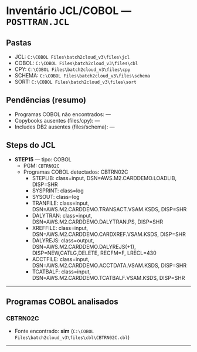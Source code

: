 # Inventário JCL/COBOL — `POSTTRAN.JCL`

## Pastas
- JCL: `C:\COBOL Files\batch2cloud_v3\files\jcl`
- COBOL: `C:\COBOL Files\batch2cloud_v3\files\cbl`
- CPY: `C:\COBOL Files\batch2cloud_v3\files\cpy`
- SCHEMA: `C:\COBOL Files\batch2cloud_v3\files\schema`
- SORT: `C:\COBOL Files\batch2cloud_v3\files\sort`

## Pendências (resumo)
- Programas COBOL não encontrados: —
- Copybooks ausentes (files/cpy): —
- Includes DB2 ausentes (files/schema): —

## Steps do JCL
- **STEP15** — tipo: COBOL  
  - PGM: `CBTRN02C`
  - Programas COBOL detectados: CBTRN02C
    - STEPLIB: class=input, DSN=AWS.M2.CARDDEMO.LOADLIB, DISP=SHR
    - SYSPRINT: class=log
    - SYSOUT: class=log
    - TRANFILE: class=input, DSN=AWS.M2.CARDDEMO.TRANSACT.VSAM.KSDS, DISP=SHR
    - DALYTRAN: class=input, DSN=AWS.M2.CARDDEMO.DALYTRAN.PS, DISP=SHR
    - XREFFILE: class=input, DSN=AWS.M2.CARDDEMO.CARDXREF.VSAM.KSDS, DISP=SHR
    - DALYREJS: class=output, DSN=AWS.M2.CARDDEMO.DALYREJS(+1), DISP=NEW,CATLG,DELETE, RECFM=F, LRECL=430
    - ACCTFILE: class=input, DSN=AWS.M2.CARDDEMO.ACCTDATA.VSAM.KSDS, DISP=SHR
    - TCATBALF: class=input, DSN=AWS.M2.CARDDEMO.TCATBALF.VSAM.KSDS, DISP=SHR

---
## Programas COBOL analisados
### CBTRN02C
- Fonte encontrado: **sim** (`C:\COBOL Files\batch2cloud_v3\files\cbl\CBTRN02C.cbl`)

---